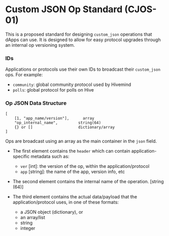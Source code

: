 # Custom JSON Op Standard (CJOS-01)

This is a proposed standard for designing `custom_json` operations that dApps can use. It is designed to allow for easy protocol upgrades through an internal op versioning system.

### IDs

Applications or protocols use their own IDs to broadcast their `custom_json` ops. For example:

- `community`: global community protocol used by Hivemind
- `polls`: global protocol for polls on Hive


### Op JSON Data Structure

```
[
    [1, "app_name/version"],      array
    "op_internal_name",         string(64)
    {} or []                    dictionary/array
]
```

Ops are broadcast using an array as the main container in the `json` field.

- The first element contains the `header` which can contain application-specific metadata such as:
    - `ver` [int]: the version of the op, within the application/protocol
    - `app` [string]: the name of the app, version info, etc

- The second element contains the internal name of the operation. [string (64)]

- The third element contains the actual data/payload that the application/protocol uses, in one of these formats:
    - a JSON object (dictionary), or
    - an array/list
    - string
    - integer